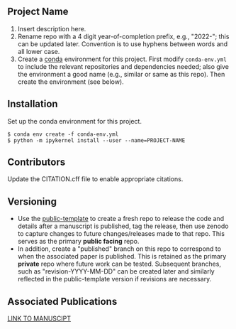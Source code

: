 Project Name
---
1. Insert description here.
2. Rename repo with a 4 digit year-of-completion prefix, e.g., "2022-"; this can be updated later. Convention is to use hyphens between words and all lower case.
3. Create a [conda](https://www.anaconda.com/) environment for this project.  First modify `conda-env.yml` to include the relevant repositories and dependencies needed; also give the environment a good name (e.g., similar or same as this repo). Then create the environment (see below).

Installation
---
Set up the conda environment for this project.
```code
$ conda env create -f conda-env.yml
$ python -m ipykernel install --user --name=PROJECT-NAME
```

Contributors
---
Update the CITATION.cff file to enable appropriate citations.  

Versioning
---
* Use the [public-template](https://github.com/mahynski/public-template) to create a fresh repo to release the code and details after a manuscript is published, tag the release, then use zenodo to capture changes to future changes/releases made to that repo. This serves as the primary **public facing** repo.
* In addition, create a "published" branch on this repo to correspond to when the associated paper is published. This is retained as the primary **private** repo where future work can be tested. Subsequent branches, such as "revision-YYYY-MM-DD" can be created later and similarly reflected in the public-template version if revisions are necessary. 

Associated Publications
---
[LINK TO MANUSCIPT]()
